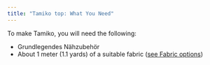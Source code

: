 ```yaml
---
title: "Tamiko top: What You Need"
---
```


To make Tamiko, you will need the following:

- Grundlegendes Nähzubehör
- About 1 meter (1.1 yards) of a suitable fabric ([see Fabric options](/docs/patterns/tamiko/fabric))
